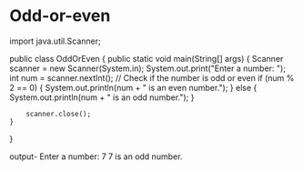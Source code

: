 # Odd-or-even
import java.util.Scanner;

public class OddOrEven {
    public static void main(String[] args) {
        Scanner scanner = new Scanner(System.in);
        System.out.print("Enter a number: ");
        int num = scanner.nextInt();
        // Check if the number is odd or even
        if (num % 2 == 0) {
            System.out.println(num + " is an even number.");
        } else {
            System.out.println(num + " is an odd number.");
        }

        scanner.close();
    }
}

output-
Enter a number: 7
7 is an odd number.

